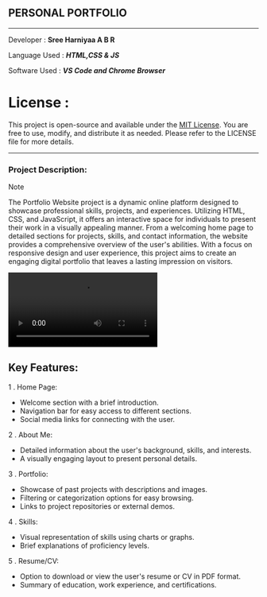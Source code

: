 ## PERSONAL PORTFOLIO

---------------------------------------------------

Developer : **Sree Harniyaa A B R**

Language Used : ***HTML,CSS & JS***

Software Used : ***VS Code and Chrome Browser***

# License :

This project is open-source and available under the [MIT License](https://github.com/Harniyaa/harniyaa.github.io/blob/785e92cbd1882104e83d6752358c4b418e96d7c0/LICENSE). You are free to use, modify, and distribute it as needed. Please refer to the LICENSE file for more details.


---------------------------------------------------

### Project Description:

>[!NOTE]
 The Portfolio Website project is a dynamic online platform designed to showcase professional skills, projects, and experiences. Utilizing HTML, CSS, and JavaScript, it offers an interactive space for individuals to present their work in a visually appealing manner. From a welcoming home page to detailed sections for projects, skills, and contact information, the website provides a comprehensive overview of the user's abilities. With a focus on responsive design and user experience, this project aims to create an engaging digital portfolio that leaves a lasting impression on visitors.


![Video](demo.mp4)



## Key Features:

1 .  Home Page:
* Welcome section with a brief introduction.
* Navigation bar for easy access to different sections.
* Social media links for connecting with the user.
  
2 . About Me:
* Detailed information about the user's background, skills, and interests.
* A visually engaging layout to present personal details.
  
3 . Portfolio:
* Showcase of past projects with descriptions and images.
* Filtering or categorization options for easy browsing.
* Links to project repositories or external demos.

4 . Skills:
* Visual representation of skills using charts or graphs.
* Brief explanations of proficiency levels.

5 . Resume/CV:
* Option to download or view the user's resume or CV in PDF format.
* Summary of education, work experience, and certifications.






  
